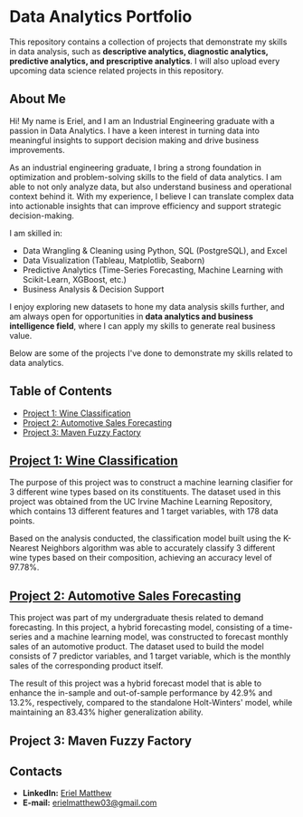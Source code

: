 # Data Analytics Portfolio
This repository contains a collection of projects that demonstrate my skills in data analysis, such as **descriptive analytics, diagnostic analytics, predictive analytics, and prescriptive analytics**. I will also upload every upcoming data science related projects in this repository.

## About Me
Hi! My name is Eriel, and I am an Industrial Engineering graduate with a passion in Data Analytics. I have a keen interest in turning data into meaningful insights to support decision making and drive business improvements.

As an industrial engineering graduate, I bring a strong foundation in optimization and problem-solving skills to the field of data analytics. I am able to not only analyze data, but also understand business and operational context behind it. With my experience, I believe I can translate complex data into actionable insights that can improve efficiency and support strategic decision-making.

I am skilled in:
- Data Wrangling & Cleaning using Python, SQL (PostgreSQL), and Excel
- Data Visualization (Tableau, Matplotlib, Seaborn)
- Predictive Analytics (Time-Series Forecasting, Machine Learning with Scikit-Learn, XGBoost, etc.)
- Business Analysis & Decision Support

I enjoy exploring new datasets to hone my data analysis skills further, and am always open for opportunities in **data analytics and business intelligence field**, where I can apply my skills to generate real business value. 

Below are some of the projects I've done to demonstrate my skills related to data analytics.

## Table of Contents
- [Project 1: Wine Classification](#project-1-wine-classification)
- [Project 2: Automotive Sales Forecasting](#project-2-automotive-sales-forecasting)
- [Project 3: Maven Fuzzy Factory](#project-3-maven-fuzzy-factory)

## [Project 1: Wine Classification](./Wine%20Classification%20with%20K-Nearest%20Neighbors)
The purpose of this project was to construct a machine learning clasifier for 3 different wine types based on its constituents. The dataset used in this project was obtained from the UC Irvine Machine Learning Repository, which contains 13 different features and 1 target variables, with 178 data points.

Based on the analysis conducted, the classification model built using the K-Nearest Neighbors algorithm was able to accurately classify 3 different wine types based on their composition, achieving an accuracy level of 97.78%.

## [Project 2: Automotive Sales Forecasting](./Automotive%20Sales%20Forecasting%20using%20Hybrid%20Model%20(Holt-Winters%20+%20Random%20Forest))
This project was part of my undergraduate thesis related to demand forecasting. In this project, a hybrid forecasting model, consisting of a time-series and a machine learning model, was constructed to forecast monthly sales of an automotive product. The dataset used to build the model consists of 7 predictor variables, and 1 target variable, which is the monthly sales of the corresponding product itself.

The result of this project was a hybrid forecast model that is able to enhance the in-sample and out-of-sample performance by 42.9% and 13.2%, respectively, compared to the standalone Holt-Winters' model, while maintaining an 83.43% higher generalization ability.

## Project 3: Maven Fuzzy Factory


## Contacts
- **LinkedIn:** [Eriel Matthew](https://www.linkedin.com/in/erielmatthew03/)
- **E-mail:** [erielmatthew03@gmail.com](mailto:erielmatthew03@gmail.com?subject=Collaboration%20Opportunity&body=Hi%20Eriel,)
